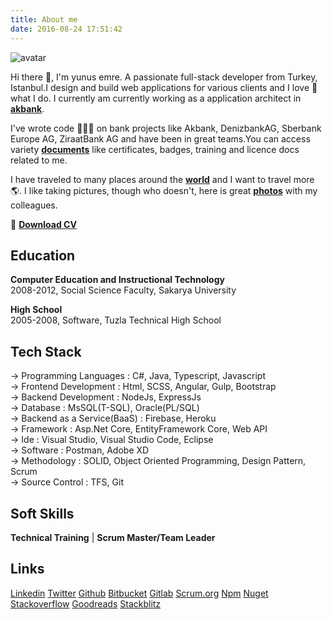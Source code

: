 ```yaml
---
title: About me
date: 2016-08-24 17:51:42
---
```


![avatar](/avatar.png)

Hi there 👋, I'm yunus emre. A passionate full-stack developer from Turkey, Istanbul.I design and build web applications for various clients and I love 💙 what I do. I currently am currently working as a application architect in **[akbank](https://www.akbank.com/tr-tr/sayfalar/default.aspx)**.

I've wrote code 👨🏽‍💻 on bank projects like Akbank, DenizbankAG, Sberbank Europe AG, ZiraatBank AG and have been in great teams.You can access variety **[documents](https://drive.google.com/drive/folders/1Bj_DNDe1r07Wz8E7pP_M-Ye1dQsIjl1b)** like certificates, badges, training and licence docs related to me.

I have traveled to many places around the **[world](https://www.google.com/maps/d/viewer?mid=1td2yyP9BnpmvBCTUkgF_J7ToZE0&ll=46.375315237807925%2C11.618556937695253&z=4)** and I want to travel more 🌎. I like taking pictures, though who doesn't, here is great **[photos](https://photos.app.goo.gl/dFTiYuKQit1PwphE7)** with my colleagues.

📄 **[Download CV](https://drive.google.com/file/d/1i9Tu_DA2Xl1F3HCcxVak-akdpL7q9msH/view?usp=sharing)**

## Education
**Computer Education and Instructional Technology**\
2008-2012, Social Science Faculty, Sakarya University  

**High School**\
2005-2008, Software, Tuzla Technical High School

## Tech Stack
-> Programming Languages : C#, Java, Typescript, Javascript \
-> Frontend Development : Html, SCSS, Angular, Gulp, Bootstrap \
-> Backend Development : NodeJs, ExpressJs \
-> Database : MsSQL(T-SQL), Oracle(PL/SQL)  \
-> Backend as a Service(BaaS) : Firebase, Heroku \
-> Framework : Asp.Net Core, EntityFramework Core, Web API \
-> Ide : Visual Studio, Visual Studio Code, Eclipse \
-> Software : Postman, Adobe XD \
-> Methodology : SOLID, Object Oriented Programming, Design Pattern, Scrum \
-> Source Control : TFS, Git  

## Soft Skills
**Technical Training** | **Scrum Master/Team Leader**


## Links
[Linkedin](https://www.linkedin.com/in/yemrekeskin)
[Twitter](https://twitter.com/yemrekeskin)
[Github](https://github.com/yemrekeskin)
[Bitbucket](https://bitbucket.org/yemrekeskin/)
[Gitlab](https://gitlab.com/yemrekeskin)
[Scrum.org](https://www.scrum.org/user/405825)
[Npm](https://www.npmjs.com/~yemrekeskin)
[Nuget](https://www.nuget.org/profiles/yemrekeskin)
[Stackoverflow](https://stackoverflow.com/users/2742859/yemrekeskin)
[Goodreads](https://www.goodreads.com/user/show/54381597-yunus-keskin)
[Stackblitz](https://stackblitz.com/@yemrekeskin)